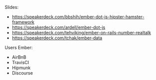

Slides:
  - https://speakerdeck.com/bbshih/ember-dot-js-hipster-hamster-framework
  - https://speakerdeck.com/ardell/ember-dot-js
  - https://speakerdeck.com/tehviking/ember-on-rails-number-realtalk
  - https://speakerdeck.com/tchak/ember-data

Users Ember:
  - AirBnB
  - TravisCI
  - Hipmunk
  - Discourse
